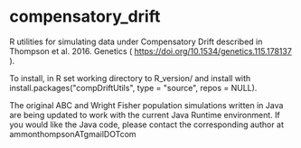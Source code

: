 # compensatory_drift
R utilities for simulating data under Compensatory Drift described in Thompson et al. 2016. Genetics ( https://doi.org/10.1534/genetics.115.178137 ).

To install, in R set working directory to R_version/ and install with install.packages("compDriftUtils", type = "source", repos = NULL).

The original ABC and Wright Fisher population simulations written in Java are being updated to work with the current Java Runtime environment. If you would like the Java code, please contact the corresponding author at ammonthompsonATgmailDOTcom

